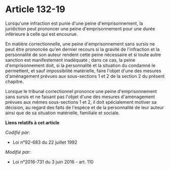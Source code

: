 # Article 132-19

Lorsqu'une infraction est punie d'une peine d'emprisonnement, la juridiction peut prononcer une peine d'emprisonnement pour
une durée inférieure à celle qui est encourue.

En matière correctionnelle, une peine d'emprisonnement sans sursis ne peut être prononcée qu'en dernier recours si la gravité
de l'infraction et la personnalité de son auteur rendent cette peine nécessaire et si toute autre sanction est manifestement
inadéquate ; dans ce cas, la peine d'emprisonnement doit, si la personnalité et la situation du condamné le permettent, et
sauf impossibilité matérielle, faire l'objet d'une des mesures d'aménagement prévues aux sous-sections 1 et 2 de la section 2
du présent chapitre. 

Lorsque le tribunal correctionnel prononce une peine d'emprisonnement sans sursis et ne faisant pas l'objet d'une des mesures
d'aménagement prévues aux mêmes sous-sections 1 et 2, il doit spécialement motiver sa décision, au regard des faits de
l'espèce et de la personnalité de leur auteur ainsi que de sa situation matérielle, familiale et sociale.

**Liens relatifs à cet article**

_Codifié par_:

  - Loi n°92-683 du 22 juillet 1992

_Modifié par_:

  - Loi n°2016-731 du 3 juin 2016 - art. 110
